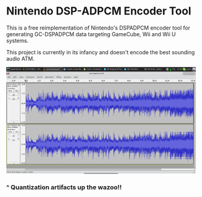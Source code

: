 # Nintendo DSP-ADPCM Encoder Tool

This is a free reimplementation of Nintendo's DSPADPCM encoder tool
for generating GC-DSPADPCM data targeting GameCube, Wii and Wii U
systems.

This project is currently in its infancy and doesn't encode the best
sounding audio ATM.

![Comparison](comparison.png)

### ^ Quantization artifacts up the wazoo!!

